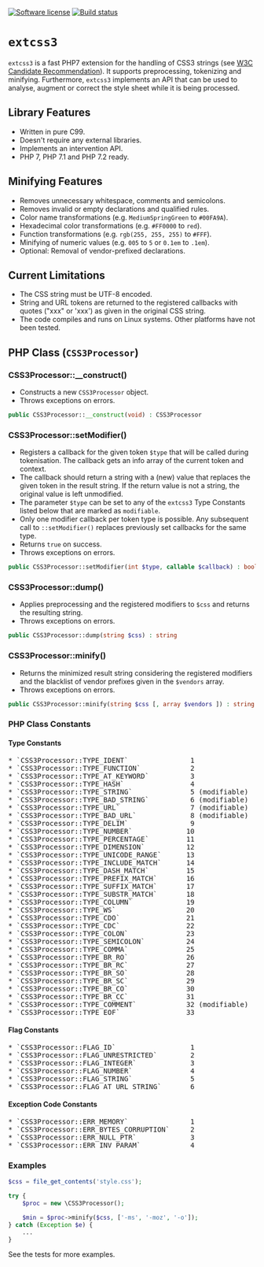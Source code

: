 [![Software license][ico-license]](LICENSE)
[![Build status][ico-travis]][link-travis]

# `extcss3`

`extcss3` is a fast PHP7 extension for the handling of CSS3 strings (see
[W3C Candidate Recommendation](https://www.w3.org/TR/css-syntax-3/)). It supports
preprocessing, tokenizing and minifying. Furthermore, `extcss3` implements an API
that can be used to analyse, augment or correct the style sheet while it is being
processed.

## Library Features

* Written in pure C99.
* Doesn't require any external libraries.
* Implements an intervention API.
* PHP 7, PHP 7.1 and PHP 7.2 ready.

## Minifying Features

* Removes unnecessary whitespace, comments and semicolons.
* Removes invalid or empty declarations and qualified rules.
* Color name transformations (e.g. `MediumSpringGreen` to `#00FA9A`).
* Hexadecimal color transformations (e.g. `#FF0000` to `red`).
* Function transformations (e.g. `rgb(255, 255, 255)` to `#FFF`).
* Minifying of numeric values (e.g. `005` to `5` or `0.1em` to `.1em`).
* Optional: Removal of vendor-prefixed declarations.

## Current Limitations

* The CSS string must be UTF-8 encoded.
* String and URL tokens are returned to the registered callbacks with quotes ("xxx"
  or 'xxx') as given in the original CSS string.
* The code compiles and runs on Linux systems. Other platforms have not been tested.

## PHP Class (`CSS3Processor`)

### CSS3Processor::__construct()

* Constructs a new `CSS3Processor` object.
* Throws exceptions on errors.

```php
public CSS3Processor::__construct(void) : CSS3Processor
```

### CSS3Processor::setModifier()

* Registers a callback for the given token `$type` that will be called during tokenisation.
  The callback gets an info array of the current token and context.
* The callback should return a string with a (new) value that replaces the given
  token in the result string. If the return value is not a string, the original
  value is left unmodified.
* The parameter `$type` can be set to any of the `extcss3` Type Constants listed
  below that are marked as `modifiable`.
* Only one modifier callback per token type is possible. Any subsequent call to
  `::setModifier()` replaces previously set callbacks for the same type.
* Returns `true` on success.
* Throws exceptions on errors.

```php
public CSS3Processor::setModifier(int $type, callable $callback) : bool
```

### CSS3Processor::dump()

* Applies preprocessing and the registered modifiers to `$css` and returns the
  resulting string.
* Throws exceptions on errors.

```php
public CSS3Processor::dump(string $css) : string
```

### CSS3Processor::minify()

* Returns the minimized result string considering the registered modifiers and the
  blacklist of vendor prefixes given in the `$vendors` array.
* Throws exceptions on errors.

```php
public CSS3Processor::minify(string $css [, array $vendors ]) : string
```

### PHP Class Constants

#### Type Constants

<pre>
* `CSS3Processor::TYPE_IDENT`               1
* `CSS3Processor::TYPE_FUNCTION`            2
* `CSS3Processor::TYPE_AT_KEYWORD`          3
* `CSS3Processor::TYPE_HASH`                4
* `CSS3Processor::TYPE_STRING`              5 (modifiable)
* `CSS3Processor::TYPE_BAD_STRING`          6 (modifiable)
* `CSS3Processor::TYPE_URL`                 7 (modifiable)
* `CSS3Processor::TYPE_BAD_URL`             8 (modifiable)
* `CSS3Processor::TYPE_DELIM`               9
* `CSS3Processor::TYPE_NUMBER`             10
* `CSS3Processor::TYPE_PERCENTAGE`         11
* `CSS3Processor::TYPE_DIMENSION`          12
* `CSS3Processor::TYPE_UNICODE_RANGE`      13
* `CSS3Processor::TYPE_INCLUDE_MATCH`      14
* `CSS3Processor::TYPE_DASH_MATCH`         15
* `CSS3Processor::TYPE_PREFIX_MATCH`       16
* `CSS3Processor::TYPE_SUFFIX_MATCH`       17
* `CSS3Processor::TYPE_SUBSTR_MATCH`       18
* `CSS3Processor::TYPE_COLUMN`             19
* `CSS3Processor::TYPE_WS`                 20
* `CSS3Processor::TYPE_CDO`                21
* `CSS3Processor::TYPE_CDC`                22
* `CSS3Processor::TYPE_COLON`              23
* `CSS3Processor::TYPE_SEMICOLON`          24
* `CSS3Processor::TYPE_COMMA`              25
* `CSS3Processor::TYPE_BR_RO`              26
* `CSS3Processor::TYPE_BR_RC`              27
* `CSS3Processor::TYPE_BR_SO`              28
* `CSS3Processor::TYPE_BR_SC`              29
* `CSS3Processor::TYPE_BR_CO`              30
* `CSS3Processor::TYPE_BR_CC`              31
* `CSS3Processor::TYPE_COMMENT`            32 (modifiable)
* `CSS3Processor::TYPE_EOF`                33
</pre>

#### Flag Constants

<pre>
* `CSS3Processor::FLAG_ID`                  1
* `CSS3Processor::FLAG_UNRESTRICTED`        2
* `CSS3Processor::FLAG_INTEGER`             3
* `CSS3Processor::FLAG_NUMBER`              4
* `CSS3Processor::FLAG_STRING`              5
* `CSS3Processor::FLAG_AT_URL_STRING`       6
</pre>

#### Exception Code Constants

<pre>
* `CSS3Processor::ERR_MEMORY`               1
* `CSS3Processor::ERR_BYTES_CORRUPTION`     2
* `CSS3Processor::ERR_NULL_PTR`             3
* `CSS3Processor::ERR_INV_PARAM`            4
</pre>

### Examples

```php
$css = file_get_contents('style.css');

try {
    $proc = new \CSS3Processor();

    $min = $proc->minify($css, ['-ms', '-moz', '-o']);
} catch (Exception $e) {
    ...
}
```

See the tests for more examples.

[ico-license]: https://img.shields.io/github/license/mashape/apistatus.svg
[ico-travis]: https://travis-ci.org/sevenval/php-ext-css.svg?branch=master
[link-travis]: https://travis-ci.org/sevenval/php-ext-css
